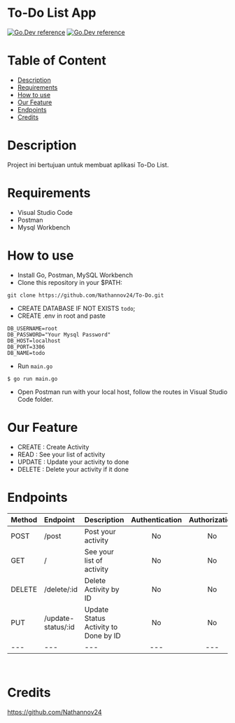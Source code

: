 # To-Do List App

[![Go.Dev reference](https://img.shields.io/badge/gorm-reference-blue?logo=go&logoColor=blue)](https://pkg.go.dev/gorm.io/gorm?tab=doc)
[![Go.Dev reference](https://img.shields.io/badge/echo-reference-blue?logo=go&logoColor=blue)](https://github.com/labstack/echo)


# Table of Content

- [Description](#description)
- [Requirements](#Requirements)
- [How to use](#how-to-use)
- [Our Feature](#Our-Feature)
- [Endpoints](#endpoints)
- [Credits](#credits)


# Description

Project ini bertujuan untuk membuat aplikasi To-Do List.

# Requirements

* Visual Studio Code
* Postman
* Mysql Workbench

# How to use
- Install Go, Postman, MySQL Workbench
- Clone this repository in your $PATH:
```
git clone https://github.com/Nathannov24/To-Do.git
```
* CREATE DATABASE IF NOT EXISTS `todo`;
* CREATE .env in root and paste
```
DB_USERNAME=root
DB_PASSWORD="Your Mysql Password"
DB_HOST=localhost
DB_PORT=3306
DB_NAME=todo
```
* Run `main.go`
```
$ go run main.go
```
* Open Postman run with your local host, follow the routes in Visual Studio Code folder.


# Our Feature
* CREATE : Create Activity
* READ : See your list of activity
* UPDATE : Update your activity to done
* DELETE : Delete your activity if it done


# Endpoints

| Method | Endpoint | Description| Authentication | Authorization
|:-----|:--------|:----------| :----------:| :----------:|
| POST  | /post | Post your activity | No | No
| GET | / | See your list of activity | No | No
| DELETE | /delete/:id | Delete Activity by ID | No | No
| PUT | /update-status/:id | Update Status Activity to Done by ID | No | No
|---|---|---|---|---|

<br>


# Credits

https://github.com/Nathannov24
